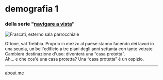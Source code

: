 # demografia 1  
### della serie "[navigare a vista](navigareavista.md)"  

![](https://live.staticflickr.com/65535/52732645188_9e88a11cb7_z.jpg "Frascati, esterno sala parrocchiale")  

Ottone, val Trebbia. Proprio in mezzo al paese stanno facendo dei lavori in una scuola, un bell'edificio a tre piani degli anni settanta con tante vetrate. Cambierà destinazione d'uso: diventerà una “casa protetta”.  
Ah... e che cos'è una casa protetta? Una “casa protetta” è un ospizio.  
  
---    
[about me](https://about.me/cacioman)  
